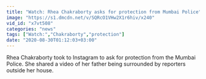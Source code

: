 ```yaml
---
title: "Watch: Rhea Chakraborty asks for protection from Mumbai Police"
image: "https://s1.dmcdn.net/v/SQRcO1VHw2X1r6hiv/x240"
vid_id: "x7vt508"
categories: "news"
tags: ["Watch:","Chakraborty","protection"]
date: "2020-08-30T01:12:03+03:00"
---
```

Rhea Chakraborty took to Instagram to ask for protection from the Mumbai Police. She shared a video of her father being surrounded by reporters outside her house.
